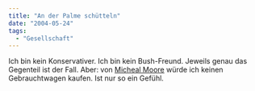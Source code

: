 ```yaml
---
title: "An der Palme schütteln"
date: "2004-05-24"
tags:
  - "Gesellschaft"
---
```


Ich bin kein Konservativer. Ich bin kein Bush-Freund. Jeweils genau das Gegenteil ist der Fall. Aber: von [Micheal Moore](http://www.michaelmoore.com/) würde ich keinen Gebrauchtwagen kaufen. Ist nur so ein Gefühl.

